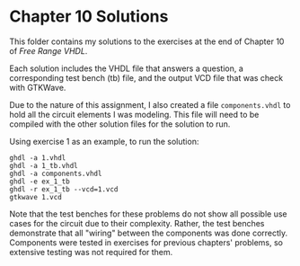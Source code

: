 # Chapter 10 Solutions
This folder contains my solutions to the exercises at the end of Chapter 10 of *Free Range VHDL*.

Each solution includes the VHDL file that answers a question, a corresponding test bench (tb) file, and the output VCD file that was check with GTKWave.

Due to the nature of this assignment, I also created a file ```components.vhdl``` to hold all the circuit elements I was modeling.  This file will need to be compiled with the other solution files for the solution to run.

Using exercise 1 as an example, to run the solution:

```
ghdl -a 1.vhdl
ghdl -a 1_tb.vhdl
ghdl -a components.vhdl
ghdl -e ex_1_tb
ghdl -r ex_1_tb --vcd=1.vcd
gtkwave 1.vcd
```

Note that the test benches for these problems do not show all possible use cases for the circuit due to their complexity.  Rather, the test benches demonstrate that all "wiring" between the components was done correctly.  Components were tested in exercises for previous chapters' problems, so extensive testing was not required for them.
